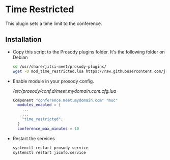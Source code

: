 # Time Restricted

This plugin sets a time limit to the conference.

## Installation

- Copy this script to the Prosody plugins folder. It's the following folder on
  Debian

  ```bash
  cd /usr/share/jitsi-meet/prosody-plugins/
  wget -O mod_time_restricted.lua https://raw.githubusercontent.com/jitsi-contrib/prosody-plugins/main/time_restricted/mod_time_restricted.lua
  ```

- Enable module in your prosody config.

  _/etc/prosody/conf.d/meet.mydomain.com.cfg.lua_

  ```lua
  Component "conference.meet.mydomain.com" "muc"
    modules_enabled = {
      ...
      ...
      "time_restricted";
    }
    conference_max_minutes = 10
  ```

- Restart the services

  ```bash
  systemctl restart prosody.service
  systemctl restart jicofo.service
  ```

